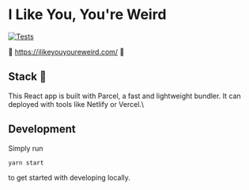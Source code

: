 # I Like You, You're Weird

[![Tests](https://github.com/NFTMADE/ilyyw-ui/actions/workflows/tests.yml/badge.svg)](https://github.com/NFTMADE/ilyyw-ui/actions/workflows/tests.yml)

🌈 https://ilikeyouyoureweird.com/ 🌈

## Stack 🍔

This React app is built with Parcel, a fast and lightweight bundler. It can deployed with tools like Netlify or Vercel.\

## Development

Simply run

```sh
yarn start
```

to get started with developing locally.
